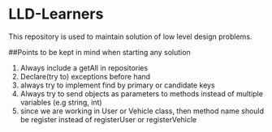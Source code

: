 # LLD-Learners
This repository is used to maintain solution of low level design problems.

##Points to be kept in mind when starting any solution

1. Always include a getAll in repositories
2. Declare(try to) exceptions before hand
3. always try to implement find by primary or candidate keys
4. Always try to send objects as parameters to methods instead of multiple variables (e.g string, int)
5. since we are working in User or Vehicle class, then method name should be register instead of registerUser or registerVehicle